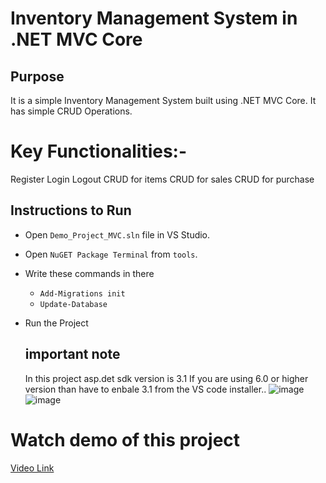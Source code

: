 # Inventory Management System in .NET MVC Core
 
## Purpose
It is a simple Inventory Management System built using .NET MVC Core. It has simple CRUD Operations.

# Key Functionalities:-
 Register 
 Login 
Logout
CRUD for items
CRUD for sales
CRUD for purchase


 

## Instructions to Run
- Open `Demo_Project_MVC.sln` file in VS Studio.
- Open `NuGET Package Terminal` from `tools`.
- Write these commands in there
    - `Add-Migrations init`
    - `Update-Database`
- Run the Project

  ## important note

  In this project asp.det sdk version is 3.1
  If you are using 6.0 or higher version than have to enbale 3.1 from the VS code installer..
  ![image](https://github.com/MeeeeetShah/MVC_DOT_NET_CORE/assets/104897097/8dcd5b33-a4cd-48f9-812f-ef44b151021e)
  ![image](https://github.com/MeeeeetShah/MVC_DOT_NET_CORE/assets/104897097/18f2757a-4939-483b-8fcb-887c57c6c96c)

# Watch demo of this project

[Video Link](https://drive.google.com/file/d/1t6HVExo2o_9n8RS4F2NWPvwdldjWSVq1/view?usp=sharing)
